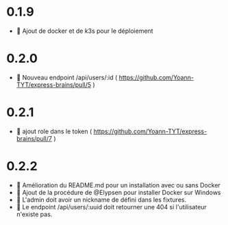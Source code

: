 # 0.1.9

 - 🚀 Ajout de docker et de k3s pour le déploiement

# 0.2.0

 - 🚀 Nouveau endpoint /api/users/:id ( https://github.com/Yoann-TYT/express-brains/pull/5 )

# 0.2.1

 - 🚀 ajout role dans le token ( https://github.com/Yoann-TYT/express-brains/pull/7 ) 

# 0.2.2

 - 🚀 Amélioration du README.md pour un installation avec ou sans Docker
 - 🚀 Ajout de la procédure de @Elypsen pour installer Docker sur Windows
 - 🐛 L'admin doit avoir un nickname de défini dans les fixtures.
 - 🐛 Le endpoint /api/users/:uuid doit retourner une 404 si l'utilisateur n'existe pas.

